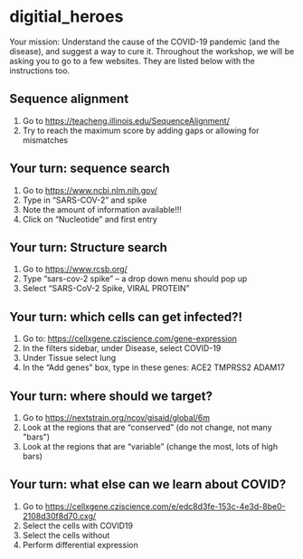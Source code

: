 # digitial_heroes
Your mission: 
Understand the cause of the COVID-19 pandemic (and the disease), and suggest a way to cure it. 
Throughout the workshop, we will be asking you to go to a few websites. They are listed below with the instructions too.  

## Sequence alignment 
1. Go to https://teacheng.illinois.edu/SequenceAlignment/ 
2. Try to reach the maximum score by adding gaps or allowing for mismatches

## Your turn: sequence search
1. Go to https://www.ncbi.nlm.nih.gov/
2. Type in “SARS-COV-2” and spike
3. Note the amount of information available!!!
4. Click on “Nucleotide” and first entry

## Your turn: Structure search
1. Go to https://www.rcsb.org/
2. Type “sars-cov-2 spike” – a drop down menu should pop up
3. Select “SARS-CoV-2 Spike, VIRAL PROTEIN”

## Your turn: which cells can get infected?!
1. Go to: https://cellxgene.cziscience.com/gene-expression
2. In the filters sidebar, under Disease, select COVID-19
3. Under Tissue select lung
4. In the “Add genes” box, type in these genes: ACE2  TMPRSS2   ADAM17

## Your turn: where should we target?
1. Go to https://nextstrain.org/ncov/gisaid/global/6m
2. Look at the regions that are “conserved” (do not change, not many "bars") 
3. Look at the regions that are “variable” (change the most, lots of high bars)


## Your turn: what else can we learn about COVID?
1. Go to https://cellxgene.cziscience.com/e/edc8d3fe-153c-4e3d-8be0-2108d30f8d70.cxg/
2. Select the cells with COVID19
3. Select the cells without 
4. Perform differential expression
